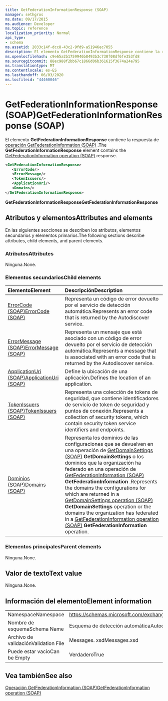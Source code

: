 ```yaml
---
title: GetFederationInformationResponse (SOAP)
manager: sethgros
ms.date: 09/17/2015
ms.audience: Developer
ms.topic: reference
localization_priority: Normal
api_type:
- schema
ms.assetid: 2033c14f-dcc8-43c2-9fd9-a51946ec7055
description: El elemento GetFederationInformationResponse contiene la respuesta de operación GetFederationInformation (SOAP).
ms.openlocfilehash: c9e65a2b1759946b8493b3c730f08df6fe353fd8
ms.sourcegitcommit: 88ec988f2bb67c1866d06b361615f3674a24e795
ms.translationtype: MT
ms.contentlocale: es-ES
ms.lasthandoff: 06/03/2020
ms.locfileid: "44460046"
---
```

# <a name="getfederationinformationresponse-soap"></a><span data-ttu-id="d20f2-103">GetFederationInformationResponse (SOAP)</span><span class="sxs-lookup"><span data-stu-id="d20f2-103">GetFederationInformationResponse (SOAP)</span></span>

<span data-ttu-id="d20f2-104">El elemento **GetFederationInformationResponse** contiene la respuesta de [operación GetFederationInformation (SOAP)](getfederationinformation-operation-soap.md) .</span><span class="sxs-lookup"><span data-stu-id="d20f2-104">The **GetFederationInformationResponse** element contains the [GetFederationInformation operation (SOAP)](getfederationinformation-operation-soap.md) response.</span></span> 
  
```XML
<GetFederationInformationResponse>
   <ErrorCode/>
   <ErrorMessage/>
   <TokenIssuers/>
   <ApplicationUri/>
   <Domains/>
</GetFederationInformationResponse>
```

 <span data-ttu-id="d20f2-105">**GetFederationInformationResponse**</span><span class="sxs-lookup"><span data-stu-id="d20f2-105">**GetFederationInformationResponse**</span></span>
## <a name="attributes-and-elements"></a><span data-ttu-id="d20f2-106">Atributos y elementos</span><span class="sxs-lookup"><span data-stu-id="d20f2-106">Attributes and elements</span></span>

<span data-ttu-id="d20f2-107">En las siguientes secciones se describen los atributos, elementos secundarios y elementos primarios.</span><span class="sxs-lookup"><span data-stu-id="d20f2-107">The following sections describe attributes, child elements, and parent elements.</span></span>
  
### <a name="attributes"></a><span data-ttu-id="d20f2-108">Atributos</span><span class="sxs-lookup"><span data-stu-id="d20f2-108">Attributes</span></span>

<span data-ttu-id="d20f2-109">Ninguna.</span><span class="sxs-lookup"><span data-stu-id="d20f2-109">None.</span></span>
  
### <a name="child-elements"></a><span data-ttu-id="d20f2-110">Elementos secundarios</span><span class="sxs-lookup"><span data-stu-id="d20f2-110">Child elements</span></span>

|<span data-ttu-id="d20f2-111">**Elemento**</span><span class="sxs-lookup"><span data-stu-id="d20f2-111">**Element**</span></span>|<span data-ttu-id="d20f2-112">**Descripción**</span><span class="sxs-lookup"><span data-stu-id="d20f2-112">**Description**</span></span>|
|:-----|:-----|
|[<span data-ttu-id="d20f2-113">ErrorCode (SOAP)</span><span class="sxs-lookup"><span data-stu-id="d20f2-113">ErrorCode (SOAP)</span></span>](errorcode-soap.md) <br/> |<span data-ttu-id="d20f2-114">Representa un código de error devuelto por el servicio de detección automática.</span><span class="sxs-lookup"><span data-stu-id="d20f2-114">Represents an error code that is returned by the Autodiscover service.</span></span>  <br/> |
|[<span data-ttu-id="d20f2-115">ErrorMessage (SOAP)</span><span class="sxs-lookup"><span data-stu-id="d20f2-115">ErrorMessage (SOAP)</span></span>](errormessage-soap.md) <br/> |<span data-ttu-id="d20f2-116">Representa un mensaje que está asociado con un código de error devuelto por el servicio de detección automática.</span><span class="sxs-lookup"><span data-stu-id="d20f2-116">Represents a message that is associated with an error code that is returned by the Autodiscover service.</span></span>  <br/> |
|[<span data-ttu-id="d20f2-117">ApplicationUri (SOAP)</span><span class="sxs-lookup"><span data-stu-id="d20f2-117">ApplicationUri (SOAP)</span></span>](applicationuri-soap.md) <br/> |<span data-ttu-id="d20f2-118">Define la ubicación de una aplicación.</span><span class="sxs-lookup"><span data-stu-id="d20f2-118">Defines the location of an application.</span></span>  <br/> |
|[<span data-ttu-id="d20f2-119">TokenIssuers (SOAP)</span><span class="sxs-lookup"><span data-stu-id="d20f2-119">TokenIssuers (SOAP)</span></span>](tokenissuers-soap.md) <br/> |<span data-ttu-id="d20f2-120">Representa una colección de tokens de seguridad, que contiene identificadores de servicio de token de seguridad y puntos de conexión.</span><span class="sxs-lookup"><span data-stu-id="d20f2-120">Represents a collection of security tokens, which contain security token service identifiers and endpoints.</span></span>  <br/> |
|[<span data-ttu-id="d20f2-121">Dominios (SOAP)</span><span class="sxs-lookup"><span data-stu-id="d20f2-121">Domains (SOAP)</span></span>](domains-soap.md) <br/> |<span data-ttu-id="d20f2-122">Representa los dominios de las configuraciones que se devuelven en una operación de [GetDomainSettings (SOAP)](getdomainsettings-operation-soap.md) **GetDomainSettings** o los dominios que la organización ha federado en una operación de [GetFederationInformation (SOAP)](getfederationinformation-operation-soap.md) **GetFederationInformation** .</span><span class="sxs-lookup"><span data-stu-id="d20f2-122">Represents the domains the configurations for which are returned in a [GetDomainSettings operation (SOAP)](getdomainsettings-operation-soap.md) **GetDomainSettings** operation or the domains the organization has federated in a [GetFederationInformation operation (SOAP)](getfederationinformation-operation-soap.md) **GetFederationInformation** operation.</span></span>  <br/> |
   
### <a name="parent-elements"></a><span data-ttu-id="d20f2-123">Elementos principales</span><span class="sxs-lookup"><span data-stu-id="d20f2-123">Parent elements</span></span>

<span data-ttu-id="d20f2-124">Ninguna.</span><span class="sxs-lookup"><span data-stu-id="d20f2-124">None.</span></span>
  
## <a name="text-value"></a><span data-ttu-id="d20f2-125">Valor de texto</span><span class="sxs-lookup"><span data-stu-id="d20f2-125">Text value</span></span>

<span data-ttu-id="d20f2-126">Ninguna.</span><span class="sxs-lookup"><span data-stu-id="d20f2-126">None.</span></span>
  
## <a name="element-information"></a><span data-ttu-id="d20f2-127">Información del elemento</span><span class="sxs-lookup"><span data-stu-id="d20f2-127">Element information</span></span>

|||
|:-----|:-----|
|<span data-ttu-id="d20f2-128">Namespace</span><span class="sxs-lookup"><span data-stu-id="d20f2-128">Namespace</span></span>  <br/> |https://schemas.microsoft.com/exchange/2010/Autodiscover  <br/> |
|<span data-ttu-id="d20f2-129">Nombre de esquema</span><span class="sxs-lookup"><span data-stu-id="d20f2-129">Schema Name</span></span>  <br/> |<span data-ttu-id="d20f2-130">Esquema de detección automática</span><span class="sxs-lookup"><span data-stu-id="d20f2-130">Autodiscover schema</span></span>  <br/> |
|<span data-ttu-id="d20f2-131">Archivo de validación</span><span class="sxs-lookup"><span data-stu-id="d20f2-131">Validation File</span></span>  <br/> |<span data-ttu-id="d20f2-132">Messages. xsd</span><span class="sxs-lookup"><span data-stu-id="d20f2-132">Messages.xsd</span></span>  <br/> |
|<span data-ttu-id="d20f2-133">Puede estar vacío</span><span class="sxs-lookup"><span data-stu-id="d20f2-133">Can be Empty</span></span>  <br/> |<span data-ttu-id="d20f2-134">Verdadero</span><span class="sxs-lookup"><span data-stu-id="d20f2-134">True</span></span>  <br/> |
   
## <a name="see-also"></a><span data-ttu-id="d20f2-135">Vea también</span><span class="sxs-lookup"><span data-stu-id="d20f2-135">See also</span></span>



[<span data-ttu-id="d20f2-136">Operación GetFederationInformation (SOAP)</span><span class="sxs-lookup"><span data-stu-id="d20f2-136">GetFederationInformation operation (SOAP)</span></span>](getfederationinformation-operation-soap.md)

